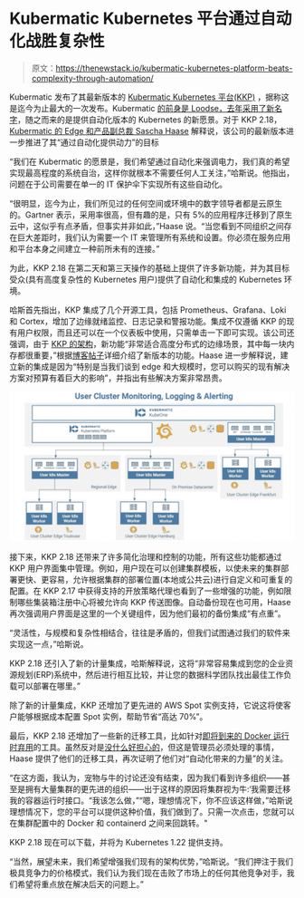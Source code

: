 # Kubermatic Kubernetes 平台通过自动化战胜复杂性

> 原文：<https://thenewstack.io/kubermatic-kubernetes-platform-beats-complexity-through-automation/>

Kubermatic 发布了其最新版本的 [Kubermatic Kubernetes 平台(KKP)](https://www.kubermatic.com/products/kubermatic/) ，据称这是迄今为止最大的一次发布。Kubermatic [的前身是 Loodse，去年采用了新名字](https://thenewstack.io/loodse-becomes-kubermatic-an-open-source-kubernetes-provider/)，随之而来的是提供自动化版本的 Kubernetes 的新愿景。对于 KKP 2.18，[Kubermatic 的 Edge 和产品副总裁 Sascha Haase](https://de.linkedin.com/in/haasesascha/en) 解释说，该公司的最新版本进一步推进了其“通过自动化提供动力”的目标

“我们在 Kubermatic 的愿景是，我们希望通过自动化来强调电力，我们真的希望实现最高程度的系统自治，这样你就根本不需要任何人工关注，”哈斯说。他指出，问题在于公司需要在单一的 IT 保护伞下实现所有这些自动化。

“很明显，迄今为止，我们所见过的任何空间或环境中的数字领导者都是云原生的。Gartner 表示，采用率很高，但有趣的是，只有 5%的应用程序迁移到了原生云中，这似乎有点矛盾，但事实并非如此，”Haase 说。“当您看到不同组织之间存在巨大差距时，我们认为需要一个 IT 来管理所有系统和设置。你必须在服务应用和平台本身之间建立一种前所未有的连接。”

为此，KKP 2.18 在第二天和第三天操作的基础上提供了许多新功能，并为其目标受众(具有高度复杂性的 Kubernetes 用户)提供了自动化和集成的 Kubernetes 环境。

哈斯首先指出，KKP 集成了几个开源工具，包括 Prometheus、Grafana、Loki 和 Cortex，增加了边缘就绪监控、日志记录和警报功能。集成不仅遵循 KKP 的现有用户权限，而且还可以在一个仪表板中使用，只需单击一下即可实现。该公司还强调，由于 [KKP 的架构](https://docs.kubermatic.com/kubermatic/master/architecture/monitoring_logging_alerting/user_cluster/)，新功能“非常适合高度分布式的边缘场景，其中每一块内存都很重要，”根据[博客帖子](https://www.kubermatic.com/blog/kubermatic-kubernetes-platform-2-18-is-here/)详细介绍了新版本的功能。Haase 进一步解释说，建立新的集成是因为“特别是当我们谈到 edge 和大规模时，您可以购买的现有解决方案对预算有着巨大的影响”，并指出有些解决方案非常昂贵。

![](img/3d79778c96c5dae574fcf918916d6880.png)

接下来，KKP 2.18 还带来了许多简化治理和控制的功能，所有这些功能都通过 KKP 用户界面集中管理。例如，用户现在可以创建集群模板，以使未来的集群部署更快、更容易，允许根据集群的部署位置(本地或公共云)进行自定义和可重复的配置。在 KKP 2.17 中获得支持的开放策略代理也看到了一些增强的功能，例如限制哪些集装箱注册中心将被允许向 KKP 传送图像。自动备份现在也可用，Haase 再次强调用户界面是这里的一个关键组件，因为他们最初的备份集成“有点重”。

“灵活性，与规模和复杂性相结合，往往是矛盾的，但我们试图通过我们的软件来实现这一点，”哈斯说。

KKP 2.18 还引入了新的计量集成，哈斯解释说，这将“非常容易集成到您的企业资源规划(ERP)系统中，然后进行相互比较，并让您的数据科学团队找出最佳工作负载可以部署在哪里。”

除了新的计量集成，KKP 还增加了更先进的 AWS Spot 实例支持，它说这将使客户能够根据成本配置 Spot 实例，帮助节省“高达 70%”。

最后，KKP 2.18 还增加了一些新的迁移工具，比如针对[即将到来的 Docker 运行时弃用](https://github.com/kubernetes/kubernetes/blob/master/CHANGELOG/CHANGELOG-1.20.md#deprecation)的工具。虽然反对是[没什么好担心的](https://thenewstack.io/this-week-in-programming-kubernetes-says-dont-panic-about-docker-deprecation/)，但这是管理员必须处理的事情，Haase 提供了他们的迁移工具，再次证明了他们对“自动化带来的力量”的关注。

“在这方面，我认为，宠物与牛的讨论还没有结束，因为我们看到许多组织——甚至是拥有大量集群的更先进的组织——出于这样的原因将集群视为牛:‘我需要迁移我的容器运行时接口。“我该怎么做，”“嗯，理想情况下，你不应该这样做，”哈斯说理想情况下，您的平台可以提供这种价值，我们做到了。只需一次点击，您就可以在集群配置中的 Docker 和 containerd 之间来回跳转。"

KKP 2.18 现在可以下载，并将为 Kubernetes 1.22 提供支持。

“当然，展望未来，我们希望增强我们现有的架构优势，”哈斯说。“我们押注于我们极具竞争力的价格模式，我们认为我们现在击败了市场上的任何其他竞争对手，我们希望将重点放在解决后天的问题上。”

<svg xmlns:xlink="http://www.w3.org/1999/xlink" viewBox="0 0 68 31" version="1.1"><title>Group</title> <desc>Created with Sketch.</desc></svg>